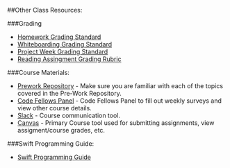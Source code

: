 ##Other Class Resources:

###Grading
* [Homework Grading Standard](homework-grading-rubric.md)
* [Whiteboarding Grading Standard](whiteboarding-grading-rubric.md)
* [Project Week Grading Standard](project-week-grading-rubric.md)
* [Reading Assingment Grading Rubric](reading-discussion-grading-rubric.md)

###Course Materials:
* [Prework Repository](https://github.com/codefellows/code-401-iOS-prework) - Make sure you are familiar with each of the topics covered in the Pre-Work Repository.
* [Code Fellows Panel](https://panel.codefellows.org/) - Code Fellows Panel to fill out weekly surveys and view other course details.
* [Slack](https://slack.com/apps) - Course communication tool.
* [Canvas](https://canvas.instructure.com/) - Primary Course tool used for submitting assignments, view assigment/course grades, etc.

###Swift Programming Guide:
* [Swift Programming Guide](https://developer.apple.com/library/ios/documentation/Swift/Conceptual/Swift_Programming_Language/index.html)
